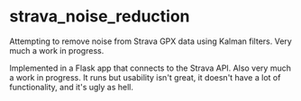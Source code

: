 # strava_noise_reduction

Attempting to remove noise from Strava GPX data using Kalman filters.
Very much a work in progress.

Implemented in a Flask app that connects to the Strava API.
Also very much a work in progress.
It runs but usability isn't great, it doesn't have a lot of functionality, and it's ugly as hell.
